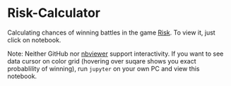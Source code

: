 # Risk-Calculator

Calculating chances of winning battles in the game [Risk](https://en.wikipedia.org/wiki/Risk_(game)). To view it, just click on notebook.

Note: Neither GitHub nor [nbviewer](https://nbviewer.jupyter.org/) support interactivity. If you want to see data cursor on color grid
(hovering over suqare shows you exact probablility of winning), run `jupyter` on your own PC and view this notebook.
